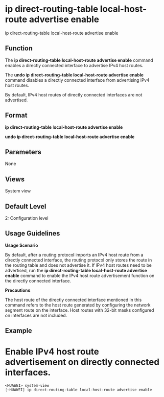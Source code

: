 ip direct-routing-table local-host-route advertise enable
=========================================================

ip direct-routing-table local-host-route advertise enable

Function
--------



The **ip direct-routing-table local-host-route advertise enable** command enables a directly connected interface to advertise IPv4 host routes.

The **undo ip direct-routing-table local-host-route advertise enable** command disables a directly connected interface from advertising IPv4 host routes.



By default, IPv4 host routes of directly connected interfaces are not advertised.


Format
------

**ip direct-routing-table local-host-route advertise enable**

**undo ip direct-routing-table local-host-route advertise enable**


Parameters
----------

None

Views
-----

System view


Default Level
-------------

2: Configuration level


Usage Guidelines
----------------

**Usage Scenario**



By default, after a routing protocol imports an IPv4 host route from a directly connected interface, the routing protocol only stores the route in the routing table and does not advertise it. If IPv4 host routes need to be advertised, run the **ip direct-routing-table local-host-route advertise enable** command to enable the IPv4 host route advertisement function on the directly connected interface.



**Precautions**



The host route of the directly connected interface mentioned in this command refers to the host route generated by configuring the network segment route on the interface. Host routes with 32-bit masks configured on interfaces are not included.




Example
-------

# Enable IPv4 host route advertisement on directly connected interfaces.
```
<HUAWEI> system-view
[~HUAWEI] ip direct-routing-table local-host-route advertise enable

```